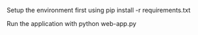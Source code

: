 Setup the environment first using pip install -r requirements.txt

Run the application with python web-app.py